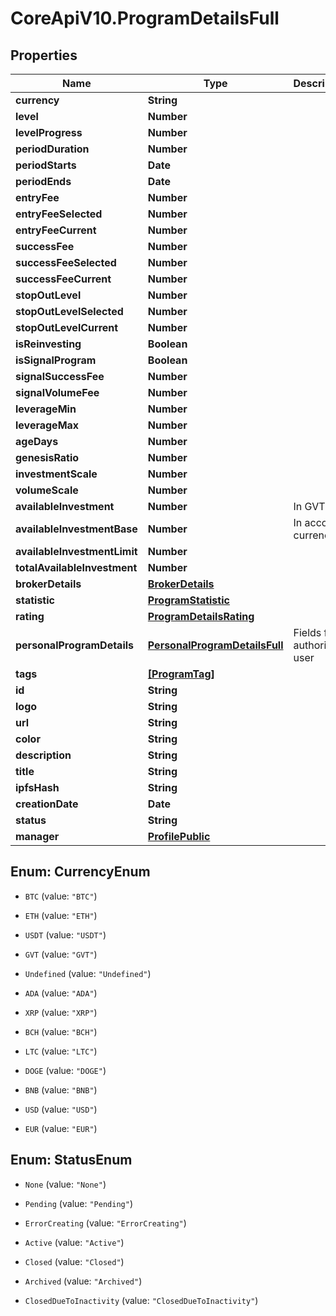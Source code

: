 # CoreApiV10.ProgramDetailsFull

## Properties
Name | Type | Description | Notes
------------ | ------------- | ------------- | -------------
**currency** | **String** |  | [optional] 
**level** | **Number** |  | [optional] 
**levelProgress** | **Number** |  | [optional] 
**periodDuration** | **Number** |  | [optional] 
**periodStarts** | **Date** |  | [optional] 
**periodEnds** | **Date** |  | [optional] 
**entryFee** | **Number** |  | [optional] 
**entryFeeSelected** | **Number** |  | [optional] 
**entryFeeCurrent** | **Number** |  | [optional] 
**successFee** | **Number** |  | [optional] 
**successFeeSelected** | **Number** |  | [optional] 
**successFeeCurrent** | **Number** |  | [optional] 
**stopOutLevel** | **Number** |  | [optional] 
**stopOutLevelSelected** | **Number** |  | [optional] 
**stopOutLevelCurrent** | **Number** |  | [optional] 
**isReinvesting** | **Boolean** |  | [optional] 
**isSignalProgram** | **Boolean** |  | [optional] 
**signalSuccessFee** | **Number** |  | [optional] 
**signalVolumeFee** | **Number** |  | [optional] 
**leverageMin** | **Number** |  | [optional] 
**leverageMax** | **Number** |  | [optional] 
**ageDays** | **Number** |  | [optional] 
**genesisRatio** | **Number** |  | [optional] 
**investmentScale** | **Number** |  | [optional] 
**volumeScale** | **Number** |  | [optional] 
**availableInvestment** | **Number** | In GVT | [optional] 
**availableInvestmentBase** | **Number** | In account currency | [optional] 
**availableInvestmentLimit** | **Number** |  | [optional] 
**totalAvailableInvestment** | **Number** |  | [optional] 
**brokerDetails** | [**BrokerDetails**](BrokerDetails.md) |  | [optional] 
**statistic** | [**ProgramStatistic**](ProgramStatistic.md) |  | [optional] 
**rating** | [**ProgramDetailsRating**](ProgramDetailsRating.md) |  | [optional] 
**personalProgramDetails** | [**PersonalProgramDetailsFull**](PersonalProgramDetailsFull.md) | Fields for authorized user | [optional] 
**tags** | [**[ProgramTag]**](ProgramTag.md) |  | [optional] 
**id** | **String** |  | [optional] 
**logo** | **String** |  | [optional] 
**url** | **String** |  | [optional] 
**color** | **String** |  | [optional] 
**description** | **String** |  | [optional] 
**title** | **String** |  | [optional] 
**ipfsHash** | **String** |  | [optional] 
**creationDate** | **Date** |  | [optional] 
**status** | **String** |  | [optional] 
**manager** | [**ProfilePublic**](ProfilePublic.md) |  | [optional] 


<a name="CurrencyEnum"></a>
## Enum: CurrencyEnum


* `BTC` (value: `"BTC"`)

* `ETH` (value: `"ETH"`)

* `USDT` (value: `"USDT"`)

* `GVT` (value: `"GVT"`)

* `Undefined` (value: `"Undefined"`)

* `ADA` (value: `"ADA"`)

* `XRP` (value: `"XRP"`)

* `BCH` (value: `"BCH"`)

* `LTC` (value: `"LTC"`)

* `DOGE` (value: `"DOGE"`)

* `BNB` (value: `"BNB"`)

* `USD` (value: `"USD"`)

* `EUR` (value: `"EUR"`)




<a name="StatusEnum"></a>
## Enum: StatusEnum


* `None` (value: `"None"`)

* `Pending` (value: `"Pending"`)

* `ErrorCreating` (value: `"ErrorCreating"`)

* `Active` (value: `"Active"`)

* `Closed` (value: `"Closed"`)

* `Archived` (value: `"Archived"`)

* `ClosedDueToInactivity` (value: `"ClosedDueToInactivity"`)




